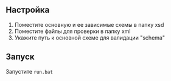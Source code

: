 ## Настройка
1. Поместите основную и ее зависимые схемы в папку xsd
2. Поместите файлы для проверки в папку xml
3. Укажите путь к основной схеме для валидации "schema"

## Запуск
Запустите `run.bat`
